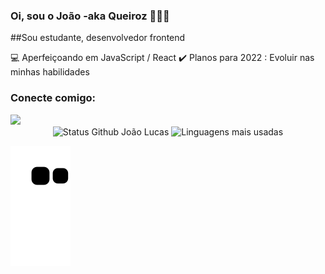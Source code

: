 ### Oi, sou o João -aka Queiroz 👋👨‍💻
##Sou estudante, desenvolvedor frontend

💻 Aperfeiçoando em JavaScript / React
✔️ Planos para 2022 : Evoluir nas minhas habilidades 

### Conecte comigo:
<div>
  <a href="https://www.linkedin.com/in/jo%C3%A3o-lucas-queiroz-aa6313230/" target="_blank"><img src="https://img.shields.io/badge/-LinkedIn-%230077B5?style =for-the-badge&logo=linkedin&logoColor=white" target="_blank"></a>
</div>

<div align="center">
<img width="450em" alt="Status Github João Lucas" src="https://github-readme-stats.vercel.app/api?username=JoaoLlucaxs&show_icons=true&theme=dracula" />
<img width="380em" alt="Linguagens mais usadas" src="https://github-readme-stats.vercel.app/api/top-langs/?username=AdrianoBinhara&layout=compact&theme=dracula"/>
</div>

![Snake animation](https://github.com/JoaoLlucaxs/JoaoLlucaxs/blob/output/github-contribution-grid-snake.svg)
